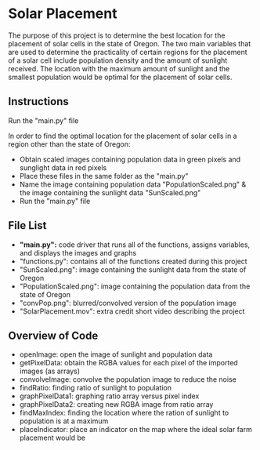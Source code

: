 # Solar Placement
The purpose of this project is to determine the best location for the placement of solar cells in the state of Oregon. The two main variables that are used to determine the practicality of certain regions for the placement of a solar cell include population density and the amount of sunlight received. The location with the maximum amount of sunlight and the smallest population would be optimal for the placement of solar cells.

## Instructions
Run the "main.py" file 


In order to find the optimal location for the placement of solar cells in a region other than the state of Oregon:
* Obtain scaled images containing population data in green pixels and sunglight data in red pixels
* Place these files in the same folder as the "main.py"
* Name the image containing population data "PopulationScaled.png" & the image containing the sunlight data "SunScaled.png"
* Run the "main.py" file


## File List
* **"main.py":** code driver that runs all of the functions, assigns variables, and displays the images and graphs
* "functions.py": contains all of the functions created during this project
* "SunScaled.png": image containing the sunlight data from the state of Oregon
* "PopulationScaled.png": image containing the population data from the state of Oregon
* "convPop.png": blurred/convolved version of the population image
* "SolarPlacement.mov": extra credit short video describing the project

## Overview of Code
* openImage: open the image of sunlight and population data
* getPixelData: obtain the RGBA values for each pixel of the imported images (as arrays)
* convolveImage: convolve the population image to reduce the noise
* findRatio: finding ratio of sunlight to population
* graphPixelData1: graphing ratio array versus pixel index
* graphPixelData2: creating new RGBA image from ratio array
* findMaxIndex: finding the location where the ration of sunlight to population is at a maximum
* placeIndicator: place an indicator on the map where the ideal solar farm placement would be
